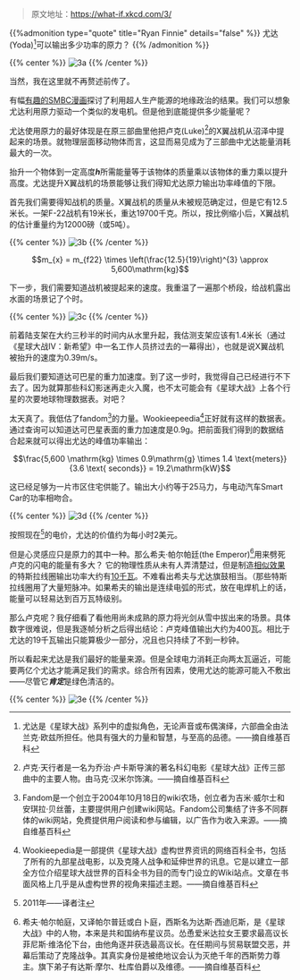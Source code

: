 
>原文地址：https://what-if.xkcd.com/3/

{{%admonition type="quote" title="Ryan Finnie" details="false" %}}
尤达(Yoda)[^1]可以输出多少功率的原力？
{{% /admonition %}}

{{% center %}}
![3a](https://pic.imgdb.cn/item/62d530b6f54cd3f937279cec.png "尤达在控制风车")
{{% /center %}}

当然，我在这里就不再赘述前传了。

有幅[有趣的SMBC漫画](http://www.smbc-comics.com/index.php?db=comics&id=2305#comic)探讨了利用超人生产能源的地缘政治的结果。我们可以想象尤达利用原力驱动一个类似的发电机。但是他到底能提供多少能量呢？

尤达使用原力的最好体现是在原三部曲里他把卢克(Luke)[^2]的X翼战机从沼泽中提起来的场景。就物理层面移动物体而言，这显而易见成为了三部曲中尤达能量消耗最大的一次。

抬升一个物体到一定高度***h***所需能量等于该物体的质量乘以该物体的重力乘以提升高度。尤达提升X翼战机的场景能够让我们得知尤达原力输出功率峰值的下限。

首先我们需要得知战机的质量。X翼战机的质量从未被规范确定过，但是它有12.5米长。一架F-22战机有19米长，重达19700千克。所以，按比例缩小后，X翼战机的估计重量约为12000磅（或5吨）。

{{% center %}}
![3b](https://pic.imgdb.cn/item/62d530b6f54cd3f937279d19.png "X-Wing和F-22图示")
{{% /center %}}


$$m_{x} = m_{f22} \times \left(\frac{12.5}{19}\right)^{3} \approx 5,600\mathrm{kg}$$

下一步，我们需要知道战机被提起来的速度。我重温了一遍那个桥段，给战机露出水面的场景记了个时。

{{% center %}}
![3c](https://pic.imgdb.cn/item/62d530b6f54cd3f937279c89.png "看《星战》，做实验")
{{% /center %}}


前着陆支架在大约三秒半的时间内从水里升起，我估测支架应该有1.4米长（通过《星球大战IV：新希望》中一名工作人员挤过去的一幕得出），也就是说X翼战机被抬升的速度为0.39m/s。

最后我们要知道达可巴星的重力加速度。到了这一步时，我觉得自己已经进行不下去了。因为就算那些科幻影迷再走火入魔，也不太可能会有《星球大战》上各个行星的次要地球物理数据表。对吧？

太天真了。我低估了fandom[^3]的力量。Wookieepeedia[^4]正好就有这样的数据表。通过查询可以知道达可巴星表面的重力加速度是0.9g。把前面我们得到的数据结合起来就可以得出尤达的峰值功率输出：

$$\frac{5,600 \mathrm{kg} \times 0.9\mathrm{g} \times 1.4 \text{meters}}{3.6 \text{ seconds}} = 19.2\mathrm{kW}$$

这已经足够为一片市区住宅供能了。输出大小约等于25马力，与电动汽车Smart Car的功率相吻合。

{{% center %}}
![3d](https://pic.imgdb.cn/item/62d530b6f54cd3f937279cb6.png "尤达在Smart电动车引擎盖里")
{{% /center %}}


按照现在[^5]的电价，尤达的价值约为每小时2美元。

但是心灵感应只是原力的其中一种。那么希夫·帕尔帕廷(the Emperor)[^6]用来劈死卢克的闪电的能量有多大？
它的物理性质从未有人弄清楚过，但是制造[相似效果](http://www.youtube.com/watch?v=uNJjnz-GdlE)的特斯拉线圈输出功率大约有[10千瓦](http://www.goodchildengineering.net/tesla-coils/drsstc-5-10kw-monster)。不难看出希夫与尤达旗鼓相当。（那些特斯拉线圈用了大量短脉冲。如果希夫的输出是连续电弧的形式，放在电焊机上的话，能量可以轻易达到百万瓦特级别。

那么卢克呢？我仔细看了看他用尚未成熟的原力将光剑从雪中拔出来的场景。具体数字很难说，但是我逐帧分析之后得出结论：卢克峰值输出大约为400瓦。相比于尤达的19千瓦输出只能算极少一部分，况且也只持续了不到一秒钟。

所以看起来尤达是我们最好的能量来源。但是全球电力消耗正向两太瓦逼近，可能要两亿个尤达才能满足我们的需求。综合所有因素，使用尤达的能源可能入不敷出——尽管它***肯定***是绿色清洁的。

{{% center %}}
![3e](https://pic.imgdb.cn/item/62d530b6f54cd3f937279ccf.png "尤达用原力听mp3（我感觉其实是多用电表）")
{{% /center %}}


[^1]:尤达是《星球大战》系列中的虚拟角色，无论声音或布偶演绎，六部曲全由法兰克·欧兹所担任。他具有强大的力量和智慧，与至高的品德。——摘自维基百科
[^2]:卢克·天行者是一名为乔治·卢卡斯导演的著名科幻电影《星球大战》正传三部曲中的主要人物。由马克·汉米尔饰演。——摘自维基百科
[^3]:Fandom是一个创立于2004年10月18日的wiki农场，创立者为吉米·威尔士和安琪拉·贝丝蕾，主要提供用户创建wiki网站。Fandom公司集结了许多不同群体的wiki网站，免费提供用户阅读和参与编辑，以广告作为收入来源。——摘自维基百科
[^4]:Wookieepedia是一部提供《星球大战》虚构世界资讯的网络百科全书，包括了所有的九部星战电影，以及克隆人战争和延伸世界的讯息。它是以建立一部全方位介绍星球大战世界的百科全书为目的而专门设立的Wiki站点。文章在书面风格上几乎是从虚构世界的视角来描述主题。——摘自维基百科
[^5]:2011年——译者注
[^6]:希夫·帕尔帕庭，又译帕尔普廷或白卜庭，西斯名为达斯·西迪厄斯，是《星球大战》中的人物，本来是共和国纳布星议员。怂恿爱米达拉女王要求最高议长菲尼斯·维洛伦下台，由他角逐并获选最高议长。在任期间与贸易联盟交恶，并幕后策动了克隆战争。其真实身份是被绝地议会认为灭绝千年的西斯势力尊主。旗下弟子有达斯·摩尔、杜库伯爵以及维德。——摘自维基百科

